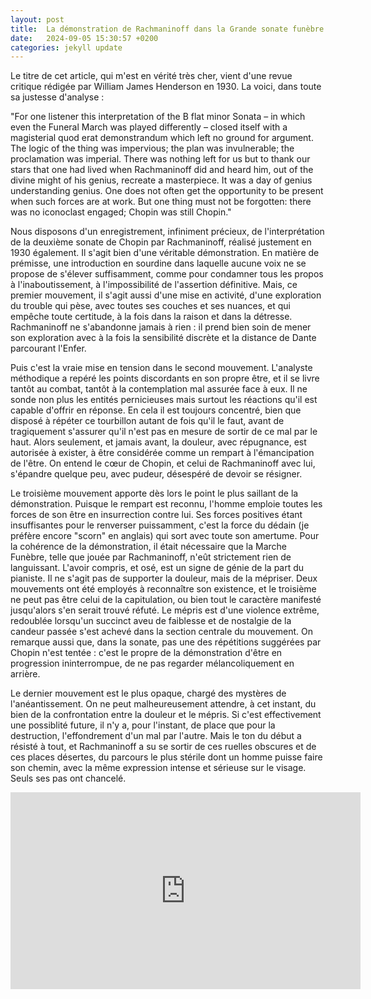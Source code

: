 ```yaml
---
layout: post
title:  La démonstration de Rachmaninoff dans la Grande sonate funèbre de Chopin
date:   2024-09-05 15:30:57 +0200
categories: jekyll update
---
```


Le titre de cet article, qui m'est en vérité très cher, vient d'une revue critique rédigée par William James Henderson en 1930. La voici, dans toute sa justesse d'analyse :

"For one listener this interpretation of the B flat minor Sonata – in which even the Funeral March was played differently – closed itself with a magisterial quod erat demonstrandum which left no ground for argument. The logic of the thing was impervious; the plan was invulnerable; the proclamation was imperial. There was nothing left for us but to thank our stars that one had lived when Rachmaninoff did and heard him, out of the divine might of his genius, recreate a masterpiece. It was a day of genius understanding genius. One does not often get the opportunity to be present when such forces are at work. But one thing must not be forgotten: there was no iconoclast engaged; Chopin was still Chopin."

Nous disposons d'un enregistrement, infiniment précieux, de l'interprétation de la deuxième sonate de Chopin par Rachmaninoff, réalisé justement en 1930 également. Il s'agit bien d'une véritable démonstration. En matière de prémisse, une introduction en sourdine dans laquelle aucune voix ne se propose de s'élever suffisamment, comme pour condamner tous les propos à l'inaboutissement, à l'impossibilité de l'assertion définitive. Mais, ce premier mouvement, il s'agit aussi d'une mise en activité, d'une exploration du trouble qui pèse, avec toutes ses couches et ses nuances, et qui empêche toute certitude, à la fois dans la raison et dans la détresse. Rachmaninoff ne s'abandonne jamais à rien : il prend bien soin de mener son exploration avec à la fois la sensibilité discrète et la distance de Dante parcourant l'Enfer.

Puis c'est la vraie mise en tension dans le second mouvement. L'analyste méthodique a repéré les points discordants en son propre être, et il se livre tantôt au combat, tantôt à la contemplation mal assurée face à eux. Il ne sonde non plus les entités pernicieuses mais surtout les réactions qu'il est capable d'offrir en réponse. En cela il est toujours concentré, bien que disposé à répéter ce tourbillon autant de fois qu'il le faut, avant de tragiquement s'assurer qu'il n'est pas en mesure de sortir de ce mal par le haut. Alors seulement, et jamais avant, la douleur, avec répugnance, est autorisée à exister, à être considérée comme un rempart à l'émancipation de l'être. On entend le cœur de Chopin, et celui de Rachmaninoff avec lui, s'épandre quelque peu, avec pudeur, désespéré de devoir se résigner.

Le troisième mouvement apporte dès lors le point le plus saillant de la démonstration. Puisque le rempart est reconnu, l'homme emploie toutes les forces de son être en insurrection contre lui. Ses forces positives étant insuffisantes pour le renverser puissamment, c'est la force du dédain (je préfère encore "scorn" en anglais) qui sort avec toute son amertume. Pour la cohérence de la démonstration, il était nécessaire que la Marche Funèbre, telle que jouée par Rachmaninoff, n'eût strictement rien de languissant. L'avoir compris, et osé, est un signe de génie de la part du pianiste. Il ne s'agit pas de supporter la douleur, mais de la mépriser. Deux mouvements ont été employés à reconnaître son existence, et le troisième ne peut pas être celui de la capitulation, ou bien tout le caractère manifesté jusqu'alors s'en serait trouvé réfuté. Le mépris est d'une violence extrême, redoublée lorsqu'un succinct aveu de faiblesse et de nostalgie de la candeur passée s'est achevé dans la section centrale du mouvement. On remarque aussi que, dans la sonate, pas une des répétitions suggérées par Chopin n'est tentée : c'est le propre de la démonstration d'être en progression ininterrompue, de ne pas regarder mélancoliquement en arrière.

Le dernier mouvement est le plus opaque, chargé des mystères de l'anéantissement. On ne peut malheureusement attendre, à cet instant, du bien de la confrontation entre la douleur et le mépris. Si c'est effectivement une possiblité future, il n'y a, pour l'instant, de place que pour la destruction, l'effondrement d'un mal par l'autre. Mais le ton du début a résisté à tout, et Rachmaninoff a su se sortir de ces ruelles obscures et de ces places désertes, du parcours le plus stérile dont un homme puisse faire son chemin, avec la même expression intense et sérieuse sur le visage. Seuls ses pas ont chancelé.

<iframe width="560" height="315" src="https://www.youtube.com/embed/jZKfMN8PFPs?si=Zk9-oYC4tiuFpp12" title="YouTube video player" frameborder="0" allow="accelerometer; autoplay; clipboard-write; encrypted-media; gyroscope; picture-in-picture; web-share" referrerpolicy="strict-origin-when-cross-origin" allowfullscreen></iframe>